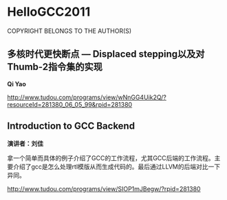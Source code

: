 # HelloGCC2011

COPYRIGHT BELONGS TO THE AUTHOR(S)

## 多核时代更快断点 — Displaced stepping以及对Thumb-2指令集的实现

**Qi Yao**

http://www.tudou.com/programs/view/wNnGG4Uik2Q/?resourceId=281380_06_05_99&rpid=281380

## Introduction to GCC Backend

**演讲者：刘佳**

拿一个简单而具体的例子介绍了GCC的工作流程，尤其GCC后端的工作流程。主要介绍了gcc是怎么处理rtl模版从而生成代码的。最后通过LLVM的后端对比一下异同。

http://www.tudou.com/programs/view/SIOP1mJBegw/?rpid=281380

